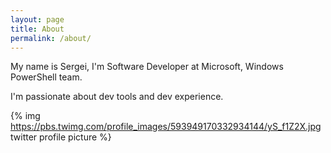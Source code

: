 ```yaml
---
layout: page
title: About
permalink: /about/
---
```


My name is Sergei, I'm Software Developer at Microsoft, Windows PowerShell team. 

I'm passionate about dev tools and dev experience.

{% img https://pbs.twimg.com/profile_images/593949170332934144/yS_f1Z2X.jpg twitter profile picture %}

